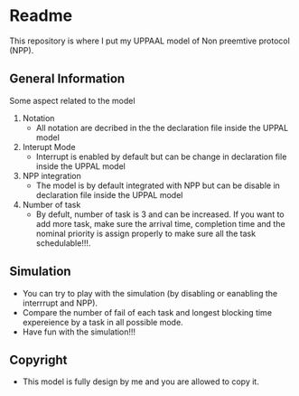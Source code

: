 # Readme

This repository is where I put my UPPAAL model of Non preemtive protocol (NPP).


## General Information

Some aspect related to the model

1. Notation
    - All notation are decribed in the the declaration file inside the UPPAL model
2. Interupt Mode
    - Interrupt is enabled by default but can be change in declaration file inside the UPPAL model
3. NPP integration
    - The model is by default integrated with NPP but can be disable in declaration file inside the UPPAL model
4. Number of task
    - By defult, number of task is 3 and can be increased. If you want to add more task, make sure the arrival time, completion time and the nominal priority is assign properly to make sure all the task schedulable!!!.

## Simulation

- You can try to play with the simulation (by disabling or eanabling the interrrupt and NPP). 
- Compare the number of fail of each task and longest blocking time expereience by a task in all possible mode.
- Have fun with the simulation!!!


## Copyright
- This model is fully design by me and you are allowed to copy it.
